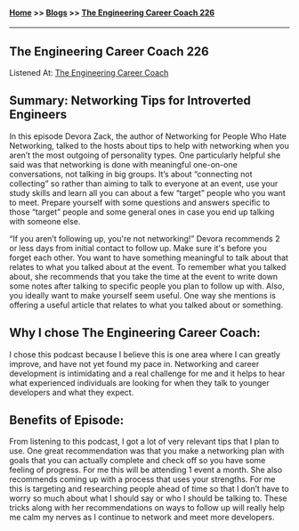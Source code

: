 #### [Home](https://joelmwatson.github.io) >> [Blogs](https://joelmwatson.github.io/blogs) >> [The Engineering Career Coach 226](https://joelmwatson.github.io/blogs/blog-02)

---

## The Engineering Career Coach 226

Listened At: [The Engineering Career Coach](https://engineeringmanagementinstitute.org/tecc-226-networking-tips-introverted-engineers/)

## Summary: Networking Tips for Introverted Engineers

In this episode Devora Zack, the author of Networking for People Who Hate Networking, talked to the hosts about tips to help with networking when you aren’t the most outgoing of personality types. One particularly helpful she said was that networking is done with meaningful one-on-one conversations, not talking in big groups. It’s about “connecting not collecting” so rather than aiming to talk to everyone at an event, use your study skills and learn all you can about a few “target” people who you want to meet. Prepare yourself with some questions and answers specific to those “target” people and some general ones in case you end up talking with someone else.

“If you aren’t following up, you're not networking!” Devora recommends 2 or less days from initial contact to follow up. Make sure it's before you forget each other. You want to have something meaningful to talk about that relates to what you talked about at the event. To remember what you talked about, she recommends that you take the time at the event to write down some notes after talking to specific people you plan to follow up with. Also, you ideally want to make yourself seem useful. One way she mentions is offering a useful article that relates to what you talked about or something.

## Why I chose The Engineering Career Coach:

I chose this podcast because I believe this is one area where I can greatly improve, and have not yet found my pace in. Networking and career development is intimidating and a real challenge for me and it helps to hear what experienced individuals are looking for when they talk to younger developers and what they expect.

## Benefits of Episode:

From listening to this podcast, I got a lot of very relevant tips that I plan to use. One great recommendation was that you make a networking plan with goals that you can actually complete and check off so you have some feeling of progress. For me this will be attending 1 event a month. She also recommends coming up with a process that uses your strengths. For me this is targeting and researching people ahead of time so that I don’t have to worry so much about what I should say or who I should be talking to. These tricks along with her recommendations on ways to follow up will really help me calm my nerves as I continue to network and meet more developers.
